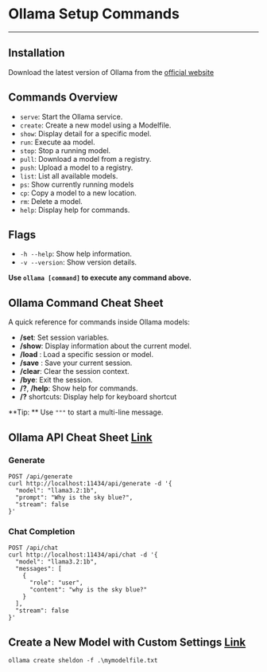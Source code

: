 # Ollama Setup Commands
___
## Installation
Download the latest version of Ollama from the [official website](https://ollama.com/)

## Commands Overview
- `serve`: Start the Ollama service.
- `create`: Create a new model using a Modelfile.
- `show`: Display detail for a specific model.
- `run`: Execute aa model.
- `stop`: Stop a running model.
- `pull`: Download a model from a registry.
- `push`: Upload a model to a registry.
- `list`: List all available models.
- `ps`: Show currently running models
- `cp`: Copy a model to a new location.
- `rm`: Delete a model.
- `help`: Display help for commands.

## Flags
- `-h --help`: Show help information.
- `-v --version`: Show version details.

**Use `ollama [command]` to execute any command above.**

## Ollama Command Cheat Sheet
A quick reference for commands inside Ollama models:
- **/set**: Set session variables.
- **/show**: Display information about the current model.
- **/load** : Load a specific session or model.
- **/save** : Save your current session.
- **/clear**: Clear the session context.
- **/bye**: Exit the session.
- **/?**, **/help**: Show help for commands.
- **/?** shortcuts: Display help for keyboard shortcut

**Tip: ** Use `"""` to start a multi-line message.

## Ollama API Cheat Sheet [Link](https://github.com/ollama/ollama/blob/main/docs/api.md)
### Generate
```
POST /api/generate
curl http://localhost:11434/api/generate -d '{
  "model": "llama3.2:1b",
  "prompt": "Why is the sky blue?",
  "stream": false
}'
```

### Chat Completion
```
POST /api/chat
curl http://localhost:11434/api/chat -d '{
  "model": "llama3.2:1b",
  "messages": [
    {
      "role": "user",
      "content": "why is the sky blue?"
    }
  ],
  "stream": false
}'
```

## Create a New Model with Custom Settings [Link](https://github.com/ollama/ollama/blob/main/docs/modelfile.md)
```ollama create sheldon -f .\mymodelfile.txt```